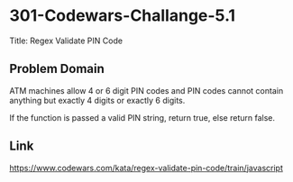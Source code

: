 # 301-Codewars-Challange-5.1
Title: Regex Validate PIN Code

## Problem Domain
ATM machines allow 4 or 6 digit PIN codes and PIN codes cannot contain anything but exactly 4 digits or exactly 6 digits.

If the function is passed a valid PIN string, return true, else return false.
 
## Link 
https://www.codewars.com/kata/regex-validate-pin-code/train/javascript